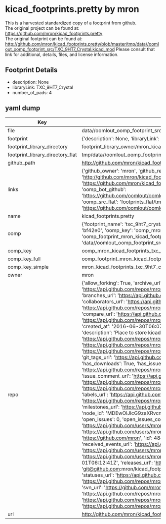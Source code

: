 # kicad_footprints.pretty by mron  
This is a harvested standardized copy of a footprint from github.  
The original project can be found at:  
https://github.com/mron/kicad_footprints.pretty  
The original footprint can be found at:
http://github.com/mron/kicad_footprints.pretty/blob/master/tmp/data//oomlout_oomp_footprint_src/TXC_9HT7_Crystal.kicad_mod
Please consult that link for additional, details, files, and license information.  
## Footprint Details
* description: None  
* libraryLink: TXC_9HT7_Crystal  
* number_of_pads: 4  
## yaml dump  
| Key | Value |  
| --- | --- |  
| file | data//oomlout_oomp_footprint_src/kicad_footprints.pretty/TXC_9HT7_Crystal.kicad_mod |  
| footprint | {'description': None, 'libraryLink': 'TXC_9HT7_Crystal', 'number_of_pads': 4} |  
| footprint_library_directory | footprint_library_owner/mron_kicad_footprints.pretty |  
| footprint_library_directory_flat | tmp/data//oomlout_oomp_footprint_src/footprints_flat/mron_kicad_footprints_txc_9ht7_crystal/working |  
| github_path | http://github.com/mron/kicad_footprints.pretty/blob/master/tmp/data//oomlout_oomp_footprint_src/TXC_9HT7_Crystal.kicad_mod |  
| links | {'github_owner': 'mron', 'github_repo_name': 'kicad_footprints.pretty', 'github_src': 'http://github.com/mron/kicad_footprints.pretty/blob/master/tmp/data//oomlout_oomp_footprint_src/TXC_9HT7_Crystal.kicad_mod', 'github_src_repo': 'https://github.com/mron/kicad_footprints.pretty', 'oomp_bot': 'tmp/data//oomlout_oomp_footprint_src/footprints/mron_kicad_footprints_txc_9ht7_crystal/working', 'oomp_bot_github': 'https://github.com/oomlout/oomlout_oomp_footprint_bot/tree/main/tmp/data//oomlout_oomp_footprint_src/footprints/mron_kicad_footprints_txc_9ht7_crystal/working', 'oomp_src_flat': 'footprints_flat/tmp/data//oomlout_oomp_footprint_src/footprints_flat/mron_kicad_footprints_txc_9ht7_crystal/working', 'oomp_src_flat_github': 'https://github.com/oomlout/oomlout_oomp_footprint_src/tree/main/tmp/data//oomlout_oomp_footprint_src/footprints_flat/mron_kicad_footprints_txc_9ht7_crystal/working'} |  
| name | kicad_footprints.pretty |  
| oomp | {'footprint_name': 'txc_9ht7_crystal', 'library_name': 'kicad_footprints', 'md5': 'bf42e0fbaaa4d78a3d9d93fdb54f0be2', 'md5_10': 'bf42e0fbaa', 'md5_5': 'bf42e', 'md5_6': 'bf42e0', 'oomp_key': 'oomp_mron_kicad_footprints_txc_9ht7_crystal', 'oomp_key_extra': 'oomp_footprint_mron_kicad_footprints_txc_9ht7_crystal', 'oomp_key_full': 'oomp_footprint_mron_kicad_footprints_txc_9ht7_crystal_bf42e0', 'oomp_key_simple': 'mron_kicad_footprints_txc_9ht7_crystal', 'original_filename': 'data//oomlout_oomp_footprint_src/kicad_footprints.pretty/TXC_9HT7_Crystal.kicad_mod', 'owner_name': 'mron'} |  
| oomp_key | oomp_mron_kicad_footprints_txc_9ht7_crystal |  
| oomp_key_full | oomp_footprint_mron_kicad_footprints_txc_9ht7_crystal |  
| oomp_key_simple | mron_kicad_footprints_txc_9ht7_crystal |  
| owner | mron |  
| repo | {'allow_forking': True, 'archive_url': 'https://api.github.com/repos/mron/kicad_footprints.pretty/{archive_format}{/ref}', 'archived': False, 'assignees_url': 'https://api.github.com/repos/mron/kicad_footprints.pretty/assignees{/user}', 'blobs_url': 'https://api.github.com/repos/mron/kicad_footprints.pretty/git/blobs{/sha}', 'branches_url': 'https://api.github.com/repos/mron/kicad_footprints.pretty/branches{/branch}', 'clone_url': 'https://github.com/mron/kicad_footprints.pretty.git', 'collaborators_url': 'https://api.github.com/repos/mron/kicad_footprints.pretty/collaborators{/collaborator}', 'comments_url': 'https://api.github.com/repos/mron/kicad_footprints.pretty/comments{/number}', 'commits_url': 'https://api.github.com/repos/mron/kicad_footprints.pretty/commits{/sha}', 'compare_url': 'https://api.github.com/repos/mron/kicad_footprints.pretty/compare/{base}...{head}', 'contents_url': 'https://api.github.com/repos/mron/kicad_footprints.pretty/contents/{+path}', 'contributors_url': 'https://api.github.com/repos/mron/kicad_footprints.pretty/contributors', 'created_at': '2016-06-30T06:07:13Z', 'default_branch': 'master', 'deployments_url': 'https://api.github.com/repos/mron/kicad_footprints.pretty/deployments', 'description': 'Place to store kicad footprints', 'disabled': False, 'downloads_url': 'https://api.github.com/repos/mron/kicad_footprints.pretty/downloads', 'events_url': 'https://api.github.com/repos/mron/kicad_footprints.pretty/events', 'fork': False, 'forks': 0, 'forks_count': 0, 'forks_url': 'https://api.github.com/repos/mron/kicad_footprints.pretty/forks', 'full_name': 'mron/kicad_footprints.pretty', 'git_commits_url': 'https://api.github.com/repos/mron/kicad_footprints.pretty/git/commits{/sha}', 'git_refs_url': 'https://api.github.com/repos/mron/kicad_footprints.pretty/git/refs{/sha}', 'git_tags_url': 'https://api.github.com/repos/mron/kicad_footprints.pretty/git/tags{/sha}', 'git_url': 'git://github.com/mron/kicad_footprints.pretty.git', 'has_discussions': False, 'has_downloads': True, 'has_issues': True, 'has_pages': False, 'has_projects': True, 'has_wiki': True, 'homepage': None, 'hooks_url': 'https://api.github.com/repos/mron/kicad_footprints.pretty/hooks', 'html_url': 'https://github.com/mron/kicad_footprints.pretty', 'id': 62283986, 'is_template': False, 'issue_comment_url': 'https://api.github.com/repos/mron/kicad_footprints.pretty/issues/comments{/number}', 'issue_events_url': 'https://api.github.com/repos/mron/kicad_footprints.pretty/issues/events{/number}', 'issues_url': 'https://api.github.com/repos/mron/kicad_footprints.pretty/issues{/number}', 'keys_url': 'https://api.github.com/repos/mron/kicad_footprints.pretty/keys{/key_id}', 'labels_url': 'https://api.github.com/repos/mron/kicad_footprints.pretty/labels{/name}', 'language': None, 'languages_url': 'https://api.github.com/repos/mron/kicad_footprints.pretty/languages', 'license': None, 'merges_url': 'https://api.github.com/repos/mron/kicad_footprints.pretty/merges', 'milestones_url': 'https://api.github.com/repos/mron/kicad_footprints.pretty/milestones{/number}', 'mirror_url': None, 'name': 'kicad_footprints.pretty', 'network_count': 0, 'node_id': 'MDEwOlJlcG9zaXRvcnk2MjI4Mzk4Ng==', 'notifications_url': 'https://api.github.com/repos/mron/kicad_footprints.pretty/notifications{?since,all,participating}', 'open_issues': 0, 'open_issues_count': 0, 'owner': {'avatar_url': 'https://avatars.githubusercontent.com/u/4845495?v=4', 'events_url': 'https://api.github.com/users/mron/events{/privacy}', 'followers_url': 'https://api.github.com/users/mron/followers', 'following_url': 'https://api.github.com/users/mron/following{/other_user}', 'gists_url': 'https://api.github.com/users/mron/gists{/gist_id}', 'gravatar_id': '', 'html_url': 'https://github.com/mron', 'id': 4845495, 'login': 'mron', 'node_id': 'MDQ6VXNlcjQ4NDU0OTU=', 'organizations_url': 'https://api.github.com/users/mron/orgs', 'received_events_url': 'https://api.github.com/users/mron/received_events', 'repos_url': 'https://api.github.com/users/mron/repos', 'site_admin': False, 'starred_url': 'https://api.github.com/users/mron/starred{/owner}{/repo}', 'subscriptions_url': 'https://api.github.com/users/mron/subscriptions', 'type': 'User', 'url': 'https://api.github.com/users/mron'}, 'private': False, 'pulls_url': 'https://api.github.com/repos/mron/kicad_footprints.pretty/pulls{/number}', 'pushed_at': '2016-07-01T06:12:41Z', 'releases_url': 'https://api.github.com/repos/mron/kicad_footprints.pretty/releases{/id}', 'size': 9, 'ssh_url': 'git@github.com:mron/kicad_footprints.pretty.git', 'stargazers_count': 0, 'stargazers_url': 'https://api.github.com/repos/mron/kicad_footprints.pretty/stargazers', 'statuses_url': 'https://api.github.com/repos/mron/kicad_footprints.pretty/statuses/{sha}', 'subscribers_count': 1, 'subscribers_url': 'https://api.github.com/repos/mron/kicad_footprints.pretty/subscribers', 'subscription_url': 'https://api.github.com/repos/mron/kicad_footprints.pretty/subscription', 'svn_url': 'https://github.com/mron/kicad_footprints.pretty', 'tags_url': 'https://api.github.com/repos/mron/kicad_footprints.pretty/tags', 'teams_url': 'https://api.github.com/repos/mron/kicad_footprints.pretty/teams', 'temp_clone_token': None, 'topics': [], 'trees_url': 'https://api.github.com/repos/mron/kicad_footprints.pretty/git/trees{/sha}', 'updated_at': '2016-07-01T05:13:43Z', 'url': 'https://api.github.com/repos/mron/kicad_footprints.pretty', 'visibility': 'public', 'watchers': 0, 'watchers_count': 0, 'web_commit_signoff_required': False} |  
| url | http://github.com/mron/kicad_footprints.pretty |  

